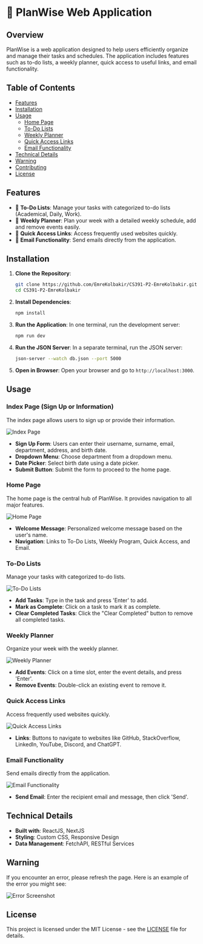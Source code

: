# 📅 PlanWise Web Application

## Overview

PlanWise is a web application designed to help users efficiently organize and manage their tasks and schedules. The application includes features such as to-do lists, a weekly planner, quick access to useful links, and email functionality.

## Table of Contents

- [Features](#features)
- [Installation](#installation)
- [Usage](#usage)
  - [Home Page](#home-page)
  - [To-Do Lists](#to-do-lists)
  - [Weekly Planner](#weekly-planner)
  - [Quick Access Links](#quick-access-links)
  - [Email Functionality](#email-functionality)
- [Technical Details](#technical-details)
- [Warning](#warning)
- [Contributing](#contributing)
- [License](#license)

## Features

- 📝 **To-Do Lists**: Manage your tasks with categorized to-do lists (Academical, Daily, Work).
- 📅 **Weekly Planner**: Plan your week with a detailed weekly schedule, add and remove events easily.
- 🔗 **Quick Access Links**: Access frequently used websites quickly.
- 📧 **Email Functionality**: Send emails directly from the application.

## Installation

1. **Clone the Repository**:
    ```sh
    git clone https://github.com/EmreKolbakir/CS391-P2-EmreKolbakir.git
    cd CS391-P2-EmreKolbakir
    ```

2. **Install Dependencies**:
    ```sh
    npm install
    ```

3. **Run the Application**:
    In one terminal, run the development server:
    ```sh
    npm run dev
    ```

4. **Run the JSON Server**:
    In a separate terminal, run the JSON server:
    ```sh
    json-server --watch db.json --port 5000
    ```

5. **Open in Browser**:
    Open your browser and go to `http://localhost:3000`.

## Usage

### Index Page (Sign Up or Information)

The index page allows users to sign up or provide their information.

![Index Page](ScreenShots/1.png)

- **Sign Up Form**: Users can enter their username, surname, email, department, address, and birth date.
- **Dropdown Menu**: Choose department from a dropdown menu.
- **Date Picker**: Select birth date using a date picker.
- **Submit Button**: Submit the form to proceed to the home page.

### Home Page

The home page is the central hub of PlanWise. It provides navigation to all major features.

![Home Page](ScreenShots/2.png)

- **Welcome Message**: Personalized welcome message based on the user's name.
- **Navigation**: Links to To-Do Lists, Weekly Program, Quick Access, and Email.

### To-Do Lists

Manage your tasks with categorized to-do lists.

![To-Do Lists](ScreenShots/3.png)

- **Add Tasks**: Type in the task and press 'Enter' to add.
- **Mark as Complete**: Click on a task to mark it as complete.
- **Clear Completed Tasks**: Click the "Clear Completed" button to remove all completed tasks.

### Weekly Planner

Organize your week with the weekly planner.

![Weekly Planner](ScreenShots/6.png)

- **Add Events**: Click on a time slot, enter the event details, and press 'Enter'.
- **Remove Events**: Double-click an existing event to remove it.

### Quick Access Links

Access frequently used websites quickly.

![Quick Access Links](ScreenShots/4.png)

- **Links**: Buttons to navigate to websites like GitHub, StackOverflow, LinkedIn, YouTube, Discord, and ChatGPT.

### Email Functionality

Send emails directly from the application.

![Email Functionality](ScreenShots/5.png)

- **Send Email**: Enter the recipient email and message, then click 'Send'.

## Technical Details

- **Built with**: ReactJS, NextJS
- **Styling**: Custom CSS, Responsive Design
- **Data Management**: FetchAPI, RESTful Services

## Warning

If you encounter an error, please refresh the page. Here is an example of the error you might see:

![Error Screenshot](ScreenShots/planwise-ss.png)


## License

This project is licensed under the MIT License - see the [LICENSE](LICENSE) file for details.
